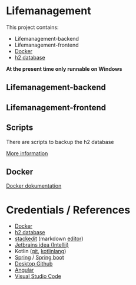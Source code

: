 # Lifemanagement
This project contains:

 - Lifemanagement-backend
 - Lifemanagement-frontend
 - [Docker](https://www.docker.com/)
 - [h2 database](https://www.h2database.com/html/main.html)

**At the present time only runnable on Windows**

## Lifemanagement-backend

## Lifemanagement-frontend

## Scripts
There are scripts to backup the h2 database

[More information](scripts/README.md)

## Docker
[Docker dokumentation](docker-documentation.md)

# Credentials / References

 - [Docker](https://www.docker.com/)
 - [h2 database](https://www.h2database.com/html/main.html)
 - [stackedit](https://stackedit.io/) (markdown [editor](https://stackedit.io/app#))
 - [Jetbrains idea (Intellij)](https://www.jetbrains.com/de-de/idea/)
 - Kotlin ([git](https://github.com/JetBrains/kotlin), [kotlinlang](https://kotlinlang.org/))
 - [Spring](https://spring.io/) / [Spring boot](https://spring.io/projects/spring-boot)
 - [Desktop Github](https://desktop.github.com/)
 - [Angular](https://angular.io/)
 - [Visual Studio Code](https://code.visualstudio.com/)
